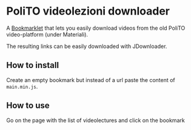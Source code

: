 # PoliTO videolezioni downloader
A [Bookmarklet](https://it.wikipedia.org/wiki/Bookmarklet) that lets you easily download videos from the old PoliTO video-platform (under Materiali). 

The resulting links can be easily downloaded with JDownloader.

## How to install
Create an empty bookmark but instead of a url paste the content of  `main.min.js`.

## How to use
Go on the page with the list of videolectures and click on the bookmark
